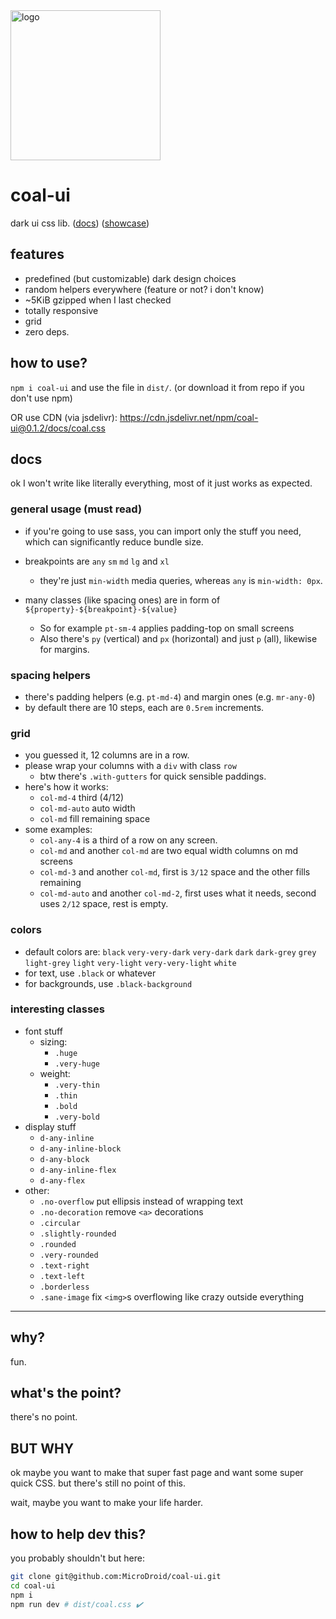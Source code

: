 <img src="https://microdroid.github.io/coal-ui/coal.svg" alt="logo" width="240" height="240">

# coal-ui
dark ui css lib. ([docs](#docs)) ([showcase](https://microdroid.github.io/coal-ui))

## features

- predefined (but customizable) dark design choices
- random helpers everywhere (feature or not? i don't know)
- ~5KiB gzipped when I last checked
- totally responsive
- grid
- zero deps.

## how to use?

`npm i coal-ui` and use the file in `dist/`. (or download it from repo if you don't use npm)

OR use CDN (via jsdelivr): https://cdn.jsdelivr.net/npm/coal-ui@0.1.2/docs/coal.css

## docs

ok I won't write like literally everything, most of it just works as expected.

### general usage (must read)

- if you're going to use sass, you can import only the stuff you need, which can significantly reduce bundle size.

- breakpoints are `any` `sm` `md` `lg` and `xl`
	- they're just `min-width` media queries, whereas `any` is `min-width: 0px`.

- many classes (like spacing ones) are in form of `${property}-${breakpoint}-${value}`
	- So for example `pt-sm-4` applies padding-top on small screens
	- Also there's `py` (vertical) and `px` (horizontal) and just `p` (all), likewise for margins.

### spacing helpers

- there's padding helpers (e.g. `pt-md-4`) and margin ones (e.g. `mr-any-0`)
- by default there are 10 steps, each are `0.5rem` increments.

### grid

- you guessed it, 12 columns are in a row.
- please wrap your columns with a `div` with class `row`
	- btw there's `.with-gutters` for quick sensible paddings.
- here's how it works:
	- `col-md-4` third (4/12)
	- `col-md-auto` auto width
	- `col-md` fill remaining space
- some examples:
	- `col-any-4` is a third of a row on any screen.
	- `col-md` and another `col-md` are two equal width columns on md screens
	- `col-md-3` and another `col-md`, first is `3/12` space and the other fills remaining
	- `col-md-auto` and another `col-md-2`, first uses what it needs, second uses `2/12` space, rest is empty.

### colors

- default colors are: `black` `very-very-dark` `very-dark` `dark` `dark-grey` `grey` `light-grey` `light` `very-light` `very-very-light` `white`
- for text, use `.black` or whatever
- for backgrounds, use `.black-background`

### interesting classes

- font stuff
	- sizing:
		- `.huge`
		- `.very-huge`
	- weight:
		- `.very-thin`
		- `.thin`
		- `.bold`
		- `.very-bold`
- display stuff
	- `d-any-inline`
	- `d-any-inline-block`
	- `d-any-block`
	- `d-any-inline-flex`
	- `d-any-flex`
- other:
	- `.no-overflow` put ellipsis instead of wrapping text
	- `.no-decoration` remove `<a>` decorations
	- `.circular`
	- `.slightly-rounded`
	- `.rounded`
	- `.very-rounded`
	- `.text-right`
	- `.text-left`
	- `.borderless`
	- `.sane-image` fix `<img>`s overflowing like crazy outside everything

----------

## why?

fun.

## what's the point?

there's no point.

## BUT WHY

ok maybe you want to make that super fast page and want some super quick CSS. but there's still no point of this.

wait, maybe you want to make your life harder.

## how to help dev this?

you probably shouldn't but here:

```bash
git clone git@github.com:MicroDroid/coal-ui.git
cd coal-ui
npm i
npm run dev # dist/coal.css ✔️
```